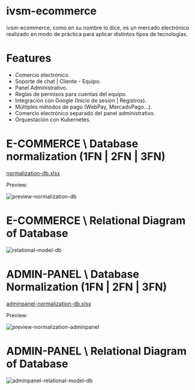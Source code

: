 # ivsm-ecommerce 

ivsm-ecommerce, como en su nombre lo dice, es un mercado electrónico realizado en modo de práctica para aplicar distintos tipos de tecnologías. 

# Features

+ Comercio electrónico.
+ Soporte de chat | Cliente - Equipo.
+ Panel Administrativo.
+ Reglas de permisos para cuentas del equipo.
+ Integración con Google (Inicio de sesión | Registros).
+ Múltiples métodos de pago (WebPay, MercadoPago...).
+ Comercio electrónico separado del panel administrativo.
+ Orquestación con Kubernetes.
  
# E-COMMERCE \ Database normalization (1FN | 2FN | 3FN)


[normalization-db.xlsx](https://github.com/ivansanmartin/ivsm-ecommerce/files/14527863/normalization-db.xlsx)

Preview:

![preview-normalization-db](https://github.com/ivansanmartin/ivsm-ecommerce/assets/54847509/99e2f88e-8b2b-4a67-9298-535315068662)



# E-COMMERCE \ Relational Diagram of Database

![relational-model-db](https://github.com/ivansanmartin/ivsm-ecommerce/assets/54847509/71424b0c-5b50-497b-8e65-6ba50533dbc7)


# ADMIN-PANEL \ Database Normalization (1FN | 2FN | 3FN)

[adminpanel-normalization-db.xlsx](https://github.com/ivansanmartin/ivsm-ecommerce/files/14529988/adminpanel-normalization-db.xlsx)

Preview:

![preview-normalization-adminpanel](https://github.com/ivansanmartin/ivsm-ecommerce/assets/54847509/d832d024-9eef-4982-aef0-4631db5018e2)

# ADMIN-PANEL \ Relational Diagram of Database

![adminpanel-relational-model-db](https://github.com/ivansanmartin/ivsm-ecommerce/assets/54847509/3b60016b-a244-41a0-b3ac-4608679aa7e7)







